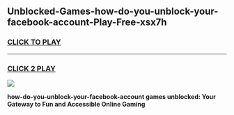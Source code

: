 
## Unblocked-Games-how-do-you-unblock-your-facebook-account-Play-Free-xsx7h
<h3>
<a href="https://premium76.site?title=how-do-you-unblock-your-facebook-account&ref=10A">CLICK TO PLAY</a></h3>
<hr>

<h3>
<a href="https://premium76.site?title=how-do-you-unblock-your-facebook-account&ref=10A">CLICK 2 PLAY</a>
  
</h3>

<a href="https://premium76.site?title=how-do-you-unblock-your-facebook-account&ref=10A"><img src="https://clearcache.store/games.png"></a>


**how-do-you-unblock-your-facebook-account games unblocked: Your Gateway to Fun and Accessible Online Gaming**
